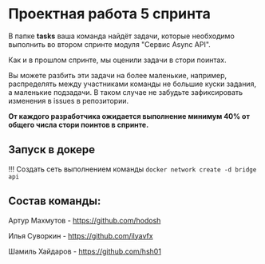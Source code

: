 # Проектная работа 5 спринта

В папке **tasks** ваша команда найдёт задачи, которые необходимо выполнить во втором спринте модуля "Сервис Async API".

Как и в прошлом спринте, мы оценили задачи в стори поинтах.

Вы можете разбить эти задачи на более маленькие, например, распределять между участниками команды не большие куски задания, а маленькие подзадачи. В таком случае не забудьте зафиксировать изменения в issues в репозитории.

**От каждого разработчика ожидается выполнение минимум 40% от общего числа стори поинтов в спринте.**

## Запуск в докере 

!!! Создать сеть выполнением команды `docker network create -d bridge api`

## Состав команды:
Артур Махмутов - https://github.com/hodosh

Илья Суворкин - https://github.com/ilyavfx

Шамиль Хайдаров - https://github.com/hsh01

